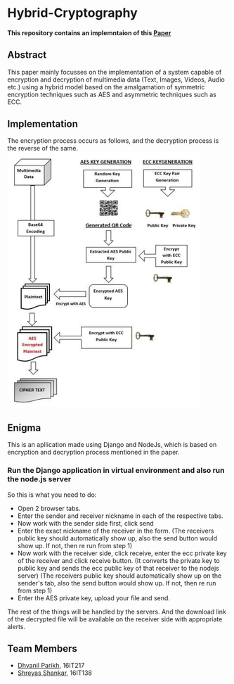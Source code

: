 # Hybrid-Cryptography

#### This repository contains an implemntaion of this [Paper](https://pdfs.semanticscholar.org/496c/3aa8c731e93deac7a5ad3b1fbd4dd264b11a.pdf)

## Abstract
This  paper  mainly focusses   on   the   implementation   of   a   system   capable   of encryption  and  decryption  of  multimedia  data  (Text,  Images, Videos,  Audio  etc.)  using  a  hybrid  model  based  on  the amalgamation  of  symmetric  encryption  techniques  such  as AES and  asymmetric  techniques  such  as  ECC.

## Implementation
The encryption process occurs as follows, and the decryption process is the reverse of the same.
![Image](./encrypt.png)

## Enigma
This is an apllication made using Django and NodeJs, which is based on encryption and decryption process mentioned in the paper.

### Run the Django application in virtual environment and also run the node.js server

So this is what you need to do:
* Open 2 browser tabs. 
* Enter the sender and receiver nickname in each of the respective tabs.
* Now work with the sender side first, click send
* Enter the exact nickname of the receiver in the form.
(The receivers public key should automatically show up, also the send button would show up. If not, then re run from step 1)  
* Now work with the receiver side, click receive, enter the ecc private key of the receiver and click receive button.
(It converts the private key to public key and sends the ecc public key of that receiver to the nodejs server)
(The receivers public key should automatically show up on the sender's tab, also the send button would show up. If not, then re run from step 1)
* Enter the AES private key, upload your file and send.

The rest of the things will be handled by the servers. And the download link of the decrypted file will be available on the receiver side with appropriate alerts.

## Team Members
* [Dhvanil Parikh](https://github.com/dhvanilp), 16IT217
* [Shreyas Shankar](https://github.com/shrey920), 16IT138
